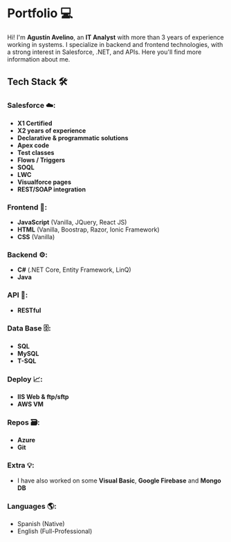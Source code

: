 # Portfolio 💻

Hi! I'm **Agustín Avelino**, an **IT Analyst** with more than 3 years of experience working in systems. I specialize in backend and frontend technologies, with a strong interest in Salesforce, .NET, and APIs. Here you'll find more information about me.

## Tech Stack 🛠️

### Salesforce ☁️: 
- **X1 Certified**
- **X2 years of experience**
- **Declarative & programmatic solutions**
- **Apex code**
- **Test classes**
- **Flows / Triggers**
- **SOQL**
- **LWC**
- **Visualforce pages**
- **REST/SOAP integration**

### Frontend 🎨:
- **JavaScript** (Vanilla, JQuery, React JS)
- **HTML** (Vanilla, Boostrap, Razor, Ionic Framework)
- **CSS** (Vanilla)

### Backend ⚙️:
- **C#** (.NET Core, Entity Framework, LinQ)
- **Java**

### API 🔗:
- **RESTful**

### Data Base 🗄️:
- **SQL**
- **MySQL**
- **T-SQL**

### Deploy 📈:
- **IIS Web & ftp/sftp**
- **AWS VM**

### Repos 🗃️:
- **Azure**
- **Git**

### Extra 💡:
- I have also worked on some **Visual Basic**, **Google Firebase**
and **Mongo DB**

### Languages 🌎:

- Spanish (Native)
- English (Full-Professional)
